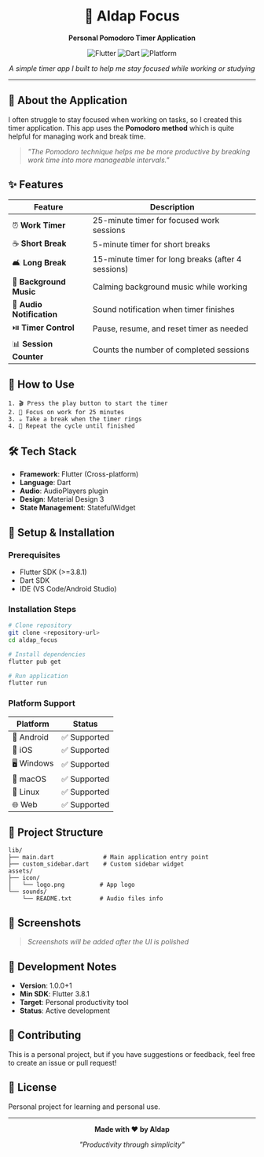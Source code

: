 <div align="center">

# 🍅 Aldap Focus

**Personal Pomodoro Timer Application**

![Flutter](https://img.shields.io/badge/Flutter-02569B?style=for-the-badge&logo=flutter&logoColor=white)
![Dart](https://img.shields.io/badge/Dart-0175C2?style=for-the-badge&logo=dart&logoColor=white)
![Platform](https://img.shields.io/badge/Platform-Multi--Platform-brightgreen?style=for-the-badge)

*A simple timer app I built to help me stay focused while working or studying*

</div>

---

## 📖 About the Application

I often struggle to stay focused when working on tasks, so I created this timer application. This app uses the **Pomodoro method** which is quite helpful for managing work and break time.

> *"The Pomodoro technique helps me be more productive by breaking work time into more manageable intervals."*

## ✨ Features

| Feature | Description |
|---------|-------------|
| ⏰ **Work Timer** | 25-minute timer for focused work sessions |
| ☕ **Short Break** | 5-minute timer for short breaks |
| 🛋️ **Long Break** | 15-minute timer for long breaks (after 4 sessions) |
| 🎵 **Background Music** | Calming background music while working |
| 🔔 **Audio Notification** | Sound notification when timer finishes |
| ⏯️ **Timer Control** | Pause, resume, and reset timer as needed |
| 📊 **Session Counter** | Counts the number of completed sessions |

## 🎯 How to Use

```
1. 🎬 Press the play button to start the timer
2. 💼 Focus on work for 25 minutes
3. ☕ Take a break when the timer rings
4. 🔄 Repeat the cycle until finished
```

## 🛠️ Tech Stack

- **Framework**: Flutter (Cross-platform)
- **Language**: Dart
- **Audio**: AudioPlayers plugin
- **Design**: Material Design 3
- **State Management**: StatefulWidget

## 🚀 Setup & Installation

### Prerequisites
- Flutter SDK (>=3.8.1)
- Dart SDK
- IDE (VS Code/Android Studio)

### Installation Steps

```bash
# Clone repository
git clone <repository-url>
cd aldap_focus

# Install dependencies
flutter pub get

# Run application
flutter run
```

### Platform Support

| Platform | Status |
|----------|--------|
| 🤖 Android | ✅ Supported |
| 🍎 iOS | ✅ Supported |
| 🖥️ Windows | ✅ Supported |
| 🍎 macOS | ✅ Supported |
| 🐧 Linux | ✅ Supported |
| 🌐 Web | ✅ Supported |

## 📁 Project Structure

```
lib/
├── main.dart              # Main application entry point
├── custom_sidebar.dart    # Custom sidebar widget
assets/
├── icon/
│   └── logo.png          # App logo
└── sounds/
    └── README.txt        # Audio files info
```

## 🎨 Screenshots

> *Screenshots will be added after the UI is polished*

## 📝 Development Notes

- **Version**: 1.0.0+1
- **Min SDK**: Flutter 3.8.1
- **Target**: Personal productivity tool
- **Status**: Active development

## 🤝 Contributing

This is a personal project, but if you have suggestions or feedback, feel free to create an issue or pull request!

## 📄 License

Personal project for learning and personal use.

---

<div align="center">

**Made with ❤️ by Aldap**

*"Productivity through simplicity"*

</div>
